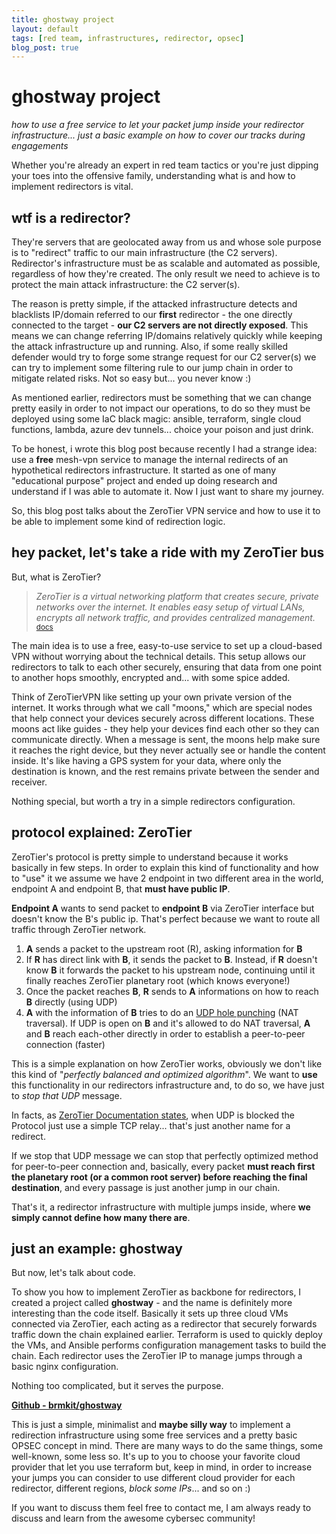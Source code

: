 ```yaml
---
title: ghostway project
layout: default
tags: [red team, infrastructures, redirector, opsec]
blog_post: true
---
```


# ghostway project
_how to use a free service to let your packet jump inside your redirector infrastructure... just a basic example on how to cover our tracks during engagements_

Whether you're already an expert in red team tactics or you're just dipping your toes into the offensive family, understanding what is and how to implement redirectors is vital.
## wtf is a redirector?
They're servers that are geolocated away from us and whose sole purpose is to "redirect" traffic to our main infrastructure (the C2 servers).
Redirector's infrastructure must be as scalable and automated as possible, regardless of how they're created. The only result we need to achieve is to protect the main attack infrastructure: the C2 server(s).

The reason is pretty simple, if the attacked infrastructure detects and blacklists IP/domain referred to our **first** redirector - the one directly connected to the target - **our C2 servers are not directly exposed**. This means we can change referring IP/domains relatively quickly while keeping the attack infrastructure up and running.
Also, if some really skilled defender would try to forge some strange request for our C2 server(s) we can try to implement some filtering rule to our jump chain in order to mitigate related risks. Not so easy but... you never know :)

As mentioned earlier, redirectors must be something that we can change pretty easily in order to not impact our operations, to do so they must be deployed using some IaC black magic: ansible, terraform, single cloud functions, lambda, azure dev tunnels... choice your poison and just drink.

To be honest, i wrote this blog post because recently I had a strange idea: use a **free** mesh-vpn service to manage the internal redirects of an hypothetical redirectors infrastructure. It started as one of many "educational purpose" project and ended up doing research and understand if I was able to automate it. Now I just want to share my journey. 

So, this blog post talks about the ZeroTier VPN service and how to use it to be able to implement some kind of redirection logic.

## hey packet, let's take a ride with my ZeroTier bus
But, what is ZeroTier?

>*ZeroTier is a virtual networking platform that creates secure, private networks over the internet. It enables easy setup of virtual LANs, encrypts all network traffic, and provides centralized management.* <sub>[docs](https://docs.zerotier.com/protocol)</sub>

The main idea is to use a free, easy-to-use service to set up a cloud-based VPN without worrying about the technical details. This setup allows our redirectors to talk to each other securely, ensuring that data from one point to another hops smoothly, encrypted and... with some spice added.

Think of ZeroTierVPN like setting up your own private version of the internet. It works through what we call "moons," which are special nodes that help connect your devices securely across different locations. These moons act like guides - they help your devices find each other so they can communicate directly. When a message is sent, the moons help make sure it reaches the right device, but they never actually see or handle the content inside. It's like having a GPS system for your data, where only the destination is known, and the rest remains private between the sender and receiver.

Nothing special, but worth a try in a simple redirectors configuration.

## protocol explained: ZeroTier
ZeroTier's protocol is pretty simple to understand because it works basically in few steps.
In order to explain this kind of functionality and how to "use" it we assume we have 2 endpoint in two different area in the world, endpoint A and endpoint B, that **must have public IP**.

**Endpoint A** wants to send packet to **endpoint B** via ZeroTier interface but doesn't know the B's public ip. That's perfect because we want to route all traffic through ZeroTier network.

1. **A** sends a packet to the upstream root (R), asking information for **B**
2. If **R** has direct link with **B**, it sends the packet to **B**. Instead, if **R** doesn't know **B** it forwards the packet to his upstream node, continuing until it finally reaches ZeroTier planetary root (which knows everyone!)
3. Once the packet reaches **B**, **R** sends to **A** informations on how to reach **B** directly (using UDP)
4. **A** with the information of **B** tries to do an [UDP hole punching](https://en.wikipedia.org/wiki/UDP_hole_punching) (NAT traversal). If UDP is open on **B** and it's allowed to do NAT traversal, **A** and **B** reach each-other directly in order to establish a peer-to-peer connection (faster)

This is a simple explanation on how ZeroTier works, obviously we don't like this kind of "_perfectly balanced and optimized algorithm_". We want to **use** this functionality in our redirectors infrastructure and, to do so, we have just to _stop that UDP_ message.

In facts, as [ZeroTier Documentation states](https://docs.zerotier.com/relay/), when UDP is blocked the Protocol just use a simple TCP relay... that's just another name for a redirect.

If we stop that UDP message we can stop that perfectly optimized method for peer-to-peer connection and, basically, every packet **must reach first the planetary root (or a common root server) before reaching the final destination**, and every passage is just another jump in our chain.

That's it, a redirector infrastructure with multiple jumps inside, where **we simply cannot define how many there are**.

## just an example: ghostway
But now, let's talk about code.

To show you how to implement ZeroTier as backbone for redirectors, I created a project called **ghostway** - and the name is definitely more interesting than the code itself. Basically it sets up three cloud VMs connected via ZeroTier, each acting as a redirector that securely forwards traffic down the chain explained earlier.
Terraform is used to quickly deploy the VMs, and Ansible performs configuration management tasks to build the chain. Each redirector uses the ZeroTier IP to manage jumps through a basic nginx configuration.

Nothing too complicated, but it serves the purpose.

[**Github - brmkit/ghostway**](https://github.com/brmkit/ghostway)

This is just a simple, minimalist and **maybe silly way** to implement a redirection infrastructure using some free services and a pretty basic OPSEC concept in mind. There are many ways to do the same things, some well-known, some less so.
It's up to you to choose your favorite cloud provider that let you use terraform but, keep in mind, in order to increase your jumps you can consider to use different cloud provider for each redirector, different regions, _block some IPs_... and so on :)

If you want to discuss them feel free to contact me, I am always ready to discuss and learn from the awesome cybersec community!